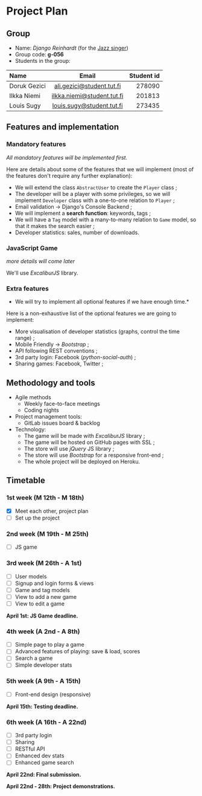 Project Plan
===

## Group

- Name: *Django Reinhardt* (for the [Jazz singer](https://en.wikipedia.org/wiki/Django_Reinhardt))
- Group code: **g-056**
- Students in the group:

| Name         | Email                      | Student id |
|:------------ |:--------------------------:| ----------:|
| Doruk Gezici | ali.gezici@student.tut.fi  | 278090     |
| Ilkka Niemi  | ilkka.niemi@student.tut.fi | 201813     |
| Louis Sugy   | louis.sugy@student.tut.fi  | 273435     |


## Features and implementation

### Mandatory features

*All mandatory features will be implemented first.*

Here are details about some of the features that we will implement (most of the features don't require any further explanation):

- We will extend the class `AbstractUser` to create the `Player` class ;
- The developer will be a player with some privileges, so we will implement `Developer` class with a one-to-one relation to `Player` ;
- Email validation -> Django's Console Backend ;
- We will implement a **search function**: keywords, tags ;
- We will have a `Tag` model with a many-to-many relation to `Game` model, so that it makes the search easier ;
- Developer statistics: sales, number of downloads.

### JavaScript Game

*more details will come later*

We'll use *ExcaliburJS* library.


### Extra features

* We will try to implement all optional features if we have enough time.*

Here is a non-exhaustive list of the optional features we are going to implement:

- More visualisation of developer statistics (graphs, control the time range) ;
- Mobile Friendly -> *Bootstrap* ;
- API following REST conventions ;
- 3rd party login: Facebook (*python-social-auth*) ;
- Sharing games: Facebook, Twitter ;


## Methodology and tools

- Agile methods
    - Weekly face-to-face meetings
    - Coding nights
- Project management tools:
    - GitLab issues board & backlog
- Technology:
    - The game will be made with *ExcaliburJS* library ;
    - The game will be hosted on GitHub pages with SSL ;
    - The store will use *jQuery* JS library ;
    - The store will use *Bootstrap* for a responsive front-end ;
    - The whole project will be deployed on Heroku.


## Timetable

### 1st week (M 12th - M 18th)

- [x] Meet each other, project plan
- [ ] Set up the project

### 2nd week (M 19th - M 25th)

- [ ] JS game

### 3rd week (M 26th - A 1st)

- [ ] User models
- [ ] Signup and login forms & views
- [ ] Game and tag models
- [ ] View to add a new game
- [ ] View to edit a game

**April 1st: JS Game deadline.**

### 4th week (A 2nd - A 8th)

- [ ] Simple page to play a game
- [ ] Advanced features of playing: save & load, scores
- [ ] Search a game
- [ ] Simple developer stats

### 5th week (A 9th - A 15th)

- [ ] Front-end design (responsive)

**April 15th: Testing deadline.**

### 6th week (A 16th - A 22nd)

- [ ] 3rd party login
- [ ] Sharing
- [ ] RESTful API
- [ ] Enhanced dev stats
- [ ] Enhanced game search

**April 22nd: Final submission.**

**April 22nd - 28th: Project demonstrations.**